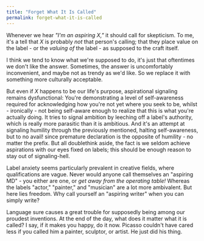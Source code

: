 ```yaml
---
title: "Forget What It Is Called"
permalink: forget-what-it-is-called
---
```


Whenever we hear *"I'm an aspiring X,"* it should call for skepticism. To me, it's a tell that *X* is probably *not* that person's calling; that they place value on the label - or the *valuing of* the label - as supposed to the craft itself.

I think we tend to know what we're supposed to do, it's just that oftentimes we don't like the answer. Sometimes, the answer is uncomfortably inconvenient, and maybe not as trendy as we'd like. So we replace it with something more culturally acceptable.

But even if *X* happens to be our life's purpose, aspirational signaling remains dysfunctional: You're demonstrating a level of self-awareness required for acknowledging how you're not yet where you seek to be, whilst - ironically - not being self-aware enough to realize that this is what you're actually doing. It tries to signal ambition by leeching off a label's authority, which is really more parasitic than it is ambitious. And it's an attempt at signaling humility through the previously mentioned, halting self-awareness, but to no avail! since premature declaration is the opposite of humility - no matter the prefix. But all doublethink aside, the fact is we seldom achieve aspirations with our eyes fixed on labels; this should be enough reason to stay out of signaling-hell.

Label anxiety seems particularly prevalent in creative fields, where qualifications are vague. Never would anyone call themselves an "aspiring MD" - you either are one, or *get away from the operating table!* Whereas the labels "actor," "painter," and "musician" are a lot more ambivalent. But here lies freedom. Why call yourself an "aspiring writer" when you can simply write?

Language sure causes a great trouble for supposedly being among our proudest inventions. At the end of the day, what does it matter what it is called? I say, if it makes you happy, do it now. Picasso couldn't have cared less if you called him a painter, sculptor, or artist. He just did his thing.
